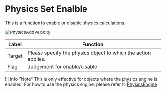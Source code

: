 # Physics Set Enalble

This is a function to enable or disable physics calculations.

![PhysicsAddVelocity](img/SetEnable.jpg)

| Label |  Function  |
| ----   | ---- |
| Target | Please specify the physics object to which the action applies. |
| Flag | Judgement for enable/disable |

!!! info "Note"
    This is only effective for objects where the physics engine is enabled.
    For how to use the physics engine, please refer to [PhysicsEngine](../../WorldMakingGuide/PhysicsEngine.md)